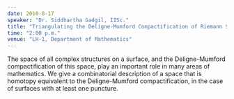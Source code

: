 ```yaml
---
date: 2010-8-17
speaker: "Dr. Siddhartha Gadgil, IISc."
title: "Triangulating the Deligne-Mumford Compactification of Riemann Surfaces"
time: "2:00 p.m."
venue: "LH-1, Department of Mathematics"
---
```

The space of all complex structures on a surface, and the
Deligne-Mumford compactification of this space, play an important
role in many areas of mathematics. We give a combinatorial
description of a space that is homotopy equivalent to the
Deligne-Mumford compactification, in the case of surfaces with at
least one puncture.
